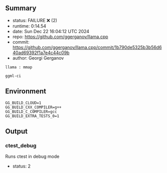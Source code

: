 ## Summary

- status:  FAILURE ❌ (2)
- runtime: 0:14.54
- date:    Sun Dec 22 16:04:12 UTC 2024
- repo:    https://github.com/ggerganov/llama.cpp
- commit:  https://github.com/ggerganov/llama.cpp/commit/1b790de5325b3b56d640ad69392f1a7e4c44c09b
- author:  Georgi Gerganov
```
llama : mmap

ggml-ci
```

## Environment

```
GG_BUILD_CLOUD=1
GG_BUILD_CXX_COMPILER=g++
GG_BUILD_C_COMPILER=gcc
GG_BUILD_EXTRA_TESTS_0=1
```

## Output

### ctest_debug

Runs ctest in debug mode
- status: 2
```

```

